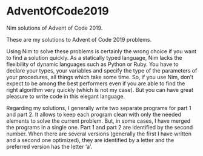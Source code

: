 # AdventOfCode2019
Nim solutions of Advent of Code 2019.

These are my solutions to Advent of Code 2019 problems.

Using Nim to solve these problems is certainly the wrong choice if you want to find a solution quickly. As a statically typed language, Nim lacks the flexibility of dynamic languages such as Python or Ruby. You have to declare your types, your variables and specify the type of the parameters of your procedures, all things which take some time. So, if you use Nim, don’t expect to be among the best performers even if you are able to find the right algorithm very quickly (which is not my case). But you can have great pleasure to write code in this elegant language.

Regarding my solutions, I generally write two separate programs for part 1 and part 2. It allows to keep each program clean with only the needed elements to solve the current problem. But, in some cases, I have merged the programs in a single one. Part 1 and part 2 are identified by the second number. When there are several versions (generally the first I have written and a second one optimized), they are identified by a letter and the preferred version has the letter ‘a’.
